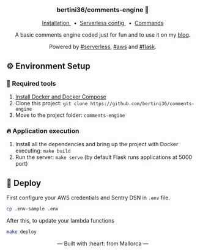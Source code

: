 <h3 align="center">
    bertini36/comments-engine 🙊 
</h3>
<p align="center">
  <a href="#-environment-setup" target="_blank">
    Installation
  </a>&nbsp;&nbsp;•&nbsp;
  <a href="https://github.com/bertini36/comments-engine/blob/master/serverless.yml" target="_blank">
    Serverless config
  </a>&nbsp;&nbsp;•&nbsp;
  <a href="https://github.com/bertini36/comments-engine/blob/master/Makefile" target="_blank">
    Commands
  </a>
</p>
<p align="center">
A basic comments engine coded just for fun and to use it on my
 <a href="https://albertopou.dev/" target="_blank">blog</a>.  
</p>
<p align="center">
Powered by <a href="https://www.serverless.com/" target="_blank">#serverless</a>,
<a href="https://aws.amazon.com/" target="_blank">#aws</a> and 
 <a href="https://flask.palletsprojects.com/en/1.1.x/" target="_blank">#flask</a>.
</p>

## ⚙️ Environment Setup

### 🐳 Required tools

1. [Install Docker and Docker Compose](https://www.docker.com/get-started)
2. Clone this project: `git clone https://github.com/bertini36/comments-engine`
3. Move to the project folder: `comments-engine`

### 🔥 Application execution

1. Install all the dependencies and bring up the project with Docker executing: `make build`
2. Run the server: `make serve` (by default Flask runs applications at 5000 port)

## 🚀 Deploy

First configure your AWS credentials and Sentry DSN in `.env` file.
```bash
cp .env-sample .env
```

After this, to update your lambda functions
```bash
make deploy
```

<p align="center">&mdash; Built with :heart: from Mallorca &mdash;</p>